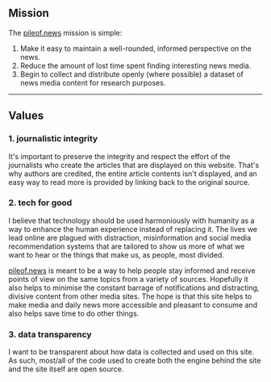 ## Mission

The [pileof.news](/src/pages/index.tsx) mission is simple:

1. Make it easy to maintain a well-rounded, informed perspective on the news.
2. Reduce the amount of lost time spent finding interesting news media.
3. Begin to collect and distribute openly (where possible) a dataset of news media content for research purposes.

---

## Values

### 1. journalistic integrity

It's important to preserve the integrity and respect the effort of the journalists who create the articles that are displayed on this website. That's why authors are credited, the entire article contents isn't displayed, and an easy way to read more is provided by linking back to the original source.

### 2. tech for good

I believe that technology should be used harmoniously with humanity as a way to enhance the human experience instead of replacing it. The lives we lead online are plagued with distraction, misinformation and social media recommendation systems that are tailored to show us more of what we want to hear or the things that make us, as people, most divided.

[pileof.news](/src/pages/index.tsx) is meant to be a way to help people stay informed and receive points of view on the same topics from a variety of sources. Hopefully it also helps to minimise the constant barrage of notifications and distracting, divisive content from other media sites. The hope is that this site helps to make media and daily news more accessible and pleasant to consume and also helps save time to do other things.

### 3. data transparency

I want to be transparent about how data is collected and used on this site. As such, most/all of the code used to create both the engine behind the site and the site itself are open source.
